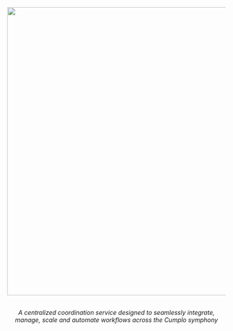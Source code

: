 <div align="center">
  <img src="https://github.com/cnsfeir/cumplo-orchestrator/assets/58790635/6a96704e-c613-40bf-a2a0-c25e187dccea" width="663"/>
</div>

<br>
<p align="center">
    <em>
      A centralized coordination service designed to seamlessly integrate, <br> manage, scale and automate workflows across the Cumplo symphony
    </em>
</p>
<br>
